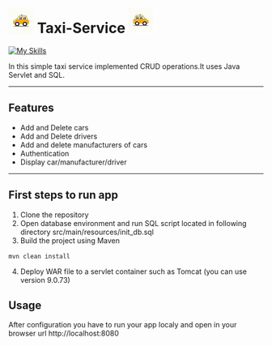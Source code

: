 # ![Alt text](images/taxi_left.jpg) Taxi-Service  ![Alt text](images/taxi_right.jpg)

[![My Skills](https://skills.thijs.gg/icons?i=java&theme=light)](https://skills.thijs.gg)

In this simple taxi service implemented CRUD operations.It uses Java Servlet and SQL.

-----------------------------------------

## Features
* Add and Delete cars
* Add and Delete drivers
* Add and delete manufacturers of cars
* Authentication
* Display car/manufacturer/driver
-------------------------------------------

## First steps to run app


1. Clone the repository
2. Open database environment and run SQL script located in following directory 
   src/main/resources/init_db.sql
3. Build the project using Maven
```
mvn clean install
```
4. Deploy WAR file to a servlet container such as Tomcat
   (you can use version 9.0.73)

## Usage

After configuration you have to run your app localy and open in your browser url http://localhost:8080